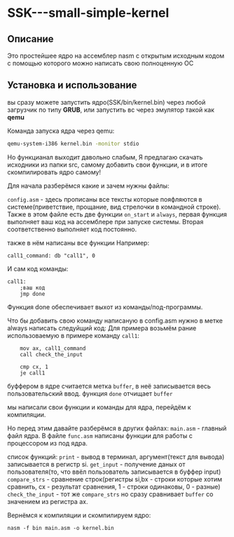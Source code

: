 # SSK---small-simple-kernel
## **Описание**
Это простейшее ядро на ассемблер nasm с открытым исходным кодом с помощью которого можно написать свою полноценную ОС
## **Установка и использование**
вы сразу можете запустить ядро(SSK/bin/kernel.bin) через любой загрузчик по типу **GRUB**,
или запустить вс через эмулятор такой как **qemu**

Команда запуска ядра через qemu:
```bash
qemu-system-i386 kernel.bin -monitor stdio
```
Но функцианал выходит давольно слабым,
Я предлагаю скачать исходники из папки src, самому добавить свои функции,
и в итоге скомпилировать ядро самому!

Для начала разберёмся какие и зачем нужны файлы:

`config.asm` - здесь прописаны все тексты которые пояфляются в системе(приветствие, прощание, вид стрелочки в командной строке).
Также в этом файле есть две функции `on_start` и `always`, первая функция выполняет ваш код на ассемблере при запуске системы.
Вторая соответственно выполняет код постоянно.

также в нём написаны все функции
Например:
```assembler
call1_command: db "call1", 0
```
И сам код команды:
``` assembler
call1:
	;ваш код
	jmp done
```
Функция done обеспечивает выхот из команды/под-программы.


Что бы добавить свою команду написаную в config.asm нужно в метке always написать следуйщий код:
Для примера возьмём рание использоваемую в примере команду `call1`:
``` assembler
    mov ax, call1_command           
    call check_the_input  

    cmp cx, 1
    je call1  
```

буффером в ядре считается метка `buffer`, в неё записывается весь пользовательский ввод.
функция `done` отчищает `buffer`

мы написали свои функции и команды для ядра, перейдём к компиляции.

Но перед этим давайте разберёмся в других файлах:
`main.asm` - главный файл ядра.
В файле `func.asm` написаны функции для работы с процессором из под ядра.

список функций:
`print` - вывод в терминал, аргумент(текст для вывода) записывается в регистр si.
`get_input` - получение даных от пользователя(то, что ввёл пользователь записывается в буффер input)
`compare_strs` - сравнение строк(регистры si,bx - строки которые хотим сравнить, cx - результат сравнения, 1 - строки одинаковы, 0 - разные)
`check_the_input` - тот же `compare_strs` но сразу сравнивает `buffer` со значением из регистра ax.


Вернёмся к компиляции и скомпилируем ядро:
```
nasm -f bin main.asm -o kernel.bin
```

